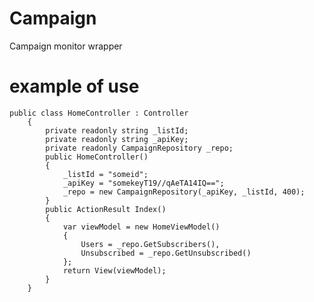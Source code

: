 # Campaign
Campaign monitor wrapper

# example of use

    public class HomeController : Controller
        {
            private readonly string _listId;
            private readonly string _apiKey;
            private readonly CampaignRepository _repo;
            public HomeController()
            {
                _listId = "someid";
                _apiKey = "somekeyT19//qAeTA14IQ==";
                _repo = new CampaignRepository(_apiKey, _listId, 400);
            }
            public ActionResult Index()
            {
                var viewModel = new HomeViewModel()
                {
                    Users = _repo.GetSubscribers(),
                    Unsubscribed = _repo.GetUnsubscribed()
                };
                return View(viewModel);
            }       
        }
